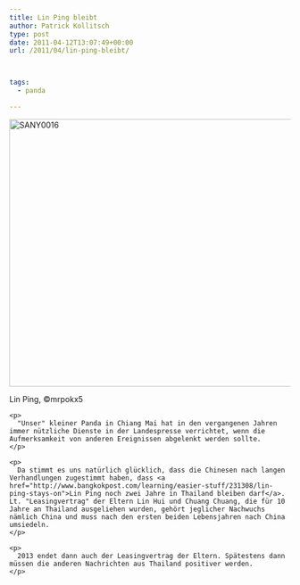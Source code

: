 ```yaml
---
title: Lin Ping bleibt
author: Patrick Kollitsch
type: post
date: 2011-04-12T13:07:49+00:00
url: /2011/04/lin-ping-bleibt/



tags:
  - panda

---
```

<div class="media image">
  <a href="http://www.flickr.com/photos/mrpokx5/3948848287/" title="SANY0016 by mrpokx5, on Flickr"><img src="//farm3.static.flickr.com/2511/3948848287_f50d8b82db_z.jpg" width="640" height="480" alt="SANY0016" /></a></p> 
  
  <p>
    Lin Ping, &copy;mrpokx5
  </p>
  
  <p>
    </a></div> 
    
    <p>
      "Unser" kleiner Panda in Chiang Mai hat in den vergangenen Jahren immer nützliche Dienste in der Landespresse verrichtet, wenn die Aufmerksamkeit von anderen Ereignissen abgelenkt werden sollte.
    </p>
    
    <p>
      Da stimmt es uns natürlich glücklich, dass die Chinesen nach langen Verhandlungen zugestimmt haben, dass <a href="http://www.bangkokpost.com/learning/easier-stuff/231308/lin-ping-stays-on">Lin Ping noch zwei Jahre in Thailand bleiben darf</a>. Lt. "Leasingvertrag" der Eltern Lin Hui und Chuang Chuang, die für 10 Jahre an Thailand ausgeliehen wurden, gehört jeglicher Nachwuchs nämlich China und muss nach den ersten beiden Lebensjahren nach China umsiedeln.
    </p>
    
    <p>
      2013 endet dann auch der Leasingvertrag der Eltern. Spätestens dann müssen die anderen Nachrichten aus Thailand positiver werden.
    </p>